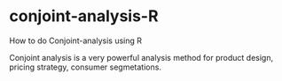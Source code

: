 # conjoint-analysis-R
How to do Conjoint-analysis using R

Conjoint analysis is a very powerful analysis method for product design, pricing strategy, consumer segmetations.


